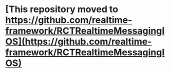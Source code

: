 # [This repository moved to https://github.com/realtime-framework/RCTRealtimeMessagingIOS](https://github.com/realtime-framework/RCTRealtimeMessagingIOS)